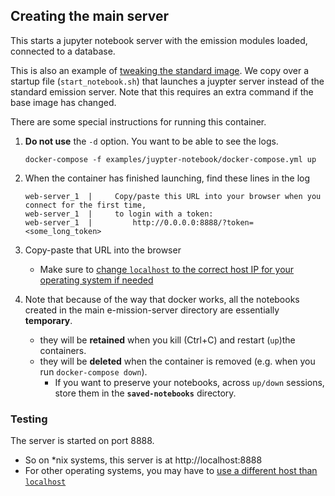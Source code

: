 ## Creating the main server

This starts a jupyter notebook server with the emission modules loaded,
connected to a database.

This is also an example of [tweaking the standard
image](../../README.md#Tweaking_the_image). We copy over a startup file
(`start_notebook.sh`) that launches a juypter server instead of the standard
emission server. Note that this requires an extra command if the base image has
changed.

There are some special instructions for running this container.
1. **Do not use** the `-d` option. You want to be able to see the logs.

    ```
    docker-compose -f examples/juypter-notebook/docker-compose.yml up
    ```

1. When the container has finished launching, find these lines in the log
    ```
    web-server_1  |     Copy/paste this URL into your browser when you connect for the first time,
    web-server_1  |     to login with a token:
    web-server_1  |         http://0.0.0.0:8888/?token=<some_long_token>
    ```
1. Copy-paste that URL into the browser
    - Make sure to [change `localhost` to the correct
host IP for your operating system if needed](../../README.md#Connecting_to_the_created_container)

1. Note that because of the way that docker works, all the notebooks created in the main e-mission-server directory are essentially **temporary**.
    - they will be **retained** when you kill (Ctrl+C) and restart (`up`)the containers.
    - they will be **deleted** when the container is removed (e.g. when you run `docker-compose down`).
      - If you want to preserve your notebooks, across `up/down` sessions, store them in the **`saved-notebooks`** directory.

### Testing

The server is started on port 8888. 

- So on \*nix systems, this server is at http://localhost:8888
- For other operating systems, you may have to [use a different host than
  `localhost`](../../README.md#Connecting_to_the_created_container)

